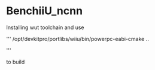 # BenchiiU_ncnn

Installing wut toolchain and use 

'''
/opt/devkitpro/portlibs/wiiu/bin/powerpc-eabi-cmake ..

'''

to build

